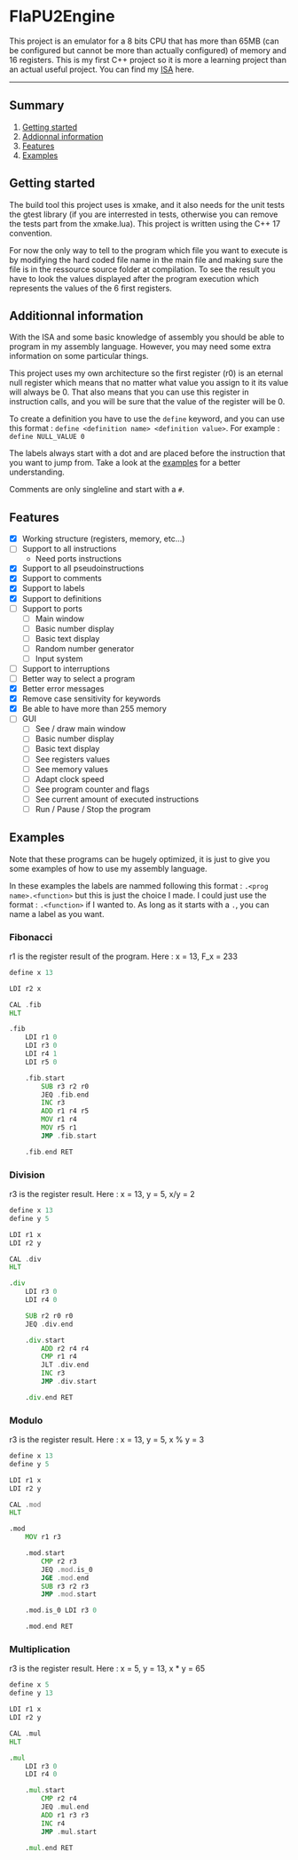 # FlaPU2Engine
This project is an emulator for a 8 bits CPU that has more than 65MB (can be configured but cannot be more than actually configured) of memory and 16 registers.
This is my first C++ project so it is more a learning project than an actual useful project.
You can find my [ISA](https://docs.google.com/spreadsheets/d/1aE8e7TodV6_dxUF-UbF0xdbSolc1Z1ntD5Rz3ESL6Uk/edit?gid=0#gid=0) here.
***

## Summary
1. [Getting started](#getting-started)
2. [Addionnal information](#additionnal-information)
3. [Features](#features)
4. [Examples](#examples)

## Getting started
The build tool this project uses is xmake, and it also needs for the unit tests the gtest library (if you are interrested in tests, otherwise you can remove the tests part from the xmake.lua).
This project is written using the C++ 17 convention.

For now the only way to tell to the program which file you want to execute is by modifying the hard coded file name in the main file and making sure the file is in the ressource source folder at compilation.
To see the result you have to look the values displayed after the program execution which represents the values of the 6 first registers.

## Additionnal information
With the ISA and some basic knowledge of assembly you should be able to program in my assembly language.
However, you may need some extra information on some particular things.

This project uses my own architecture so the first register (r0) is an eternal null register which means that no matter what value you assign to it its value will always be 0.
That also means that you can use this register in instruction calls, and you will be sure that the value of the register will be 0.

To create a definition you have to use the ``define`` keyword, and you can use this format : ``define <definition name> <definition value>``.
For example : ``define NULL_VALUE 0``

The labels always start with a dot and are placed before the instruction that you want to jump from.
Take a look at the [examples](#examples) for a better understanding.

Comments are only singleline and start with a ``#``.

## Features
- [x] Working structure (registers, memory, etc...)
- [ ] Support to all instructions
  - Need ports instructions
- [x] Support to all pseudoinstructions
- [x] Support to comments
- [x] Support to labels
- [x] Support to definitions
- [ ] Support to ports
  - [ ] Main window
  - [ ] Basic number display
  - [ ] Basic text display
  - [ ] Random number generator
  - [ ] Input system
- [ ] Support to interruptions
- [ ] Better way to select a program
- [x] Better error messages
- [x] Remove case sensitivity for keywords
- [x] Be able to have more than 255 memory
- [ ] GUI
  - [ ] See / draw main window
  - [ ] Basic number display
  - [ ] Basic text display
  - [ ] See registers values
  - [ ] See memory values
  - [ ] Adapt clock speed
  - [ ] See program counter and flags
  - [ ] See current amount of executed instructions
  - [ ] Run / Pause / Stop the program

## Examples
Note that these programs can be hugely optimized, it is just to give you some examples of how to use my assembly language.

In these examples the labels are nammed following this format : ``.<prog name>.<function>`` but this is just the choice I made.
I could just use the format : ``.<function>`` if I wanted to. As long as it starts with a ``.``, you can name a label as you want.

### Fibonacci
r1 is the register result of the program. Here : x = 13, F_x = 233
```asm
define x 13

LDI r2 x

CAL .fib
HLT

.fib
    LDI r1 0
    LDI r3 0
    LDI r4 1
    LDI r5 0

    .fib.start
        SUB r3 r2 r0
        JEQ .fib.end
        INC r3
        ADD r1 r4 r5
        MOV r1 r4
        MOV r5 r1
        JMP .fib.start

    .fib.end RET
```

### Division
r3 is the register result. Here : x = 13, y = 5, x/y = 2
```asm
define x 13
define y 5

LDI r1 x
LDI r2 y

CAL .div
HLT

.div
    LDI r3 0
    LDI r4 0

    SUB r2 r0 r0
    JEQ .div.end

    .div.start
        ADD r2 r4 r4
        CMP r1 r4
        JLT .div.end
        INC r3
        JMP .div.start

    .div.end RET
```

### Modulo
r3 is the register result. Here : x = 13, y = 5, x % y = 3
```asm
define x 13
define y 5

LDI r1 x
LDI r2 y

CAL .mod
HLT

.mod
    MOV r1 r3

    .mod.start
        CMP r2 r3
        JEQ .mod.is_0
        JGE .mod.end
        SUB r3 r2 r3
        JMP .mod.start

    .mod.is_0 LDI r3 0

    .mod.end RET
```

### Multiplication
r3 is the register result. Here : x = 5, y = 13, x * y = 65
```asm
define x 5
define y 13

LDI r1 x
LDI r2 y

CAL .mul
HLT

.mul
    LDI r3 0
    LDI r4 0

    .mul.start
        CMP r2 r4
        JEQ .mul.end
        ADD r1 r3 r3
        INC r4
        JMP .mul.start

    .mul.end RET
```
